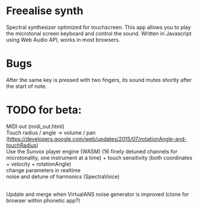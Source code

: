 # Freealise synth
Spectral synthesizer optimized for touchscreen.
This app allows you to play the microtonal screen keyboard and control the sound.
Written in Javascript using Web Audio API, works in most browsers.

# Bugs
After the same key is pressed with two fingers, its sound mutes shortly after the start of note.

# TODO for beta:
MIDI out (midi_out.html) <br/>
Touch radius / angle -> volume / pan (https://developers.google.com/web/updates/2015/07/rotationAngle-and-touchRadius) <br/>
Use the Sunvox player engine (WASM) (16 finely detuned channels for microtonality, one instrument at a time) + touch sensitivity (both coordinates + velocity + rotationAngle)<br/>
change parameters in realtime<br/>
noise and detune of harmonics (SpectraVoice)<br/><br/>

Update and merge when VirtualANS noise generator is improved (clone for browser within phonetic app?)

